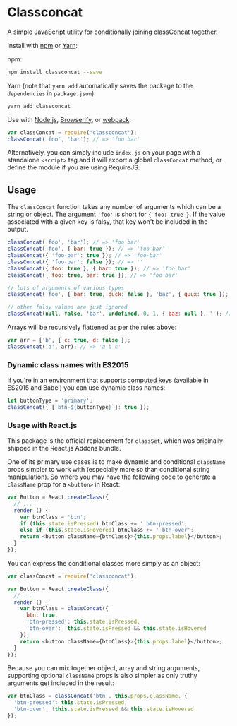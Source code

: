 Classconcat
===========

A simple JavaScript utility for conditionally joining classConcat together.

Install with [npm](https://www.npmjs.com/) or [Yarn](https://yarnpkg.com/):

npm:
```sh
npm install classconcat --save
```


Yarn (note that `yarn add` automatically saves the package to the `dependencies` in `package.json`):
```sh
yarn add classconcat
```


Use with [Node.js](https://nodejs.org/en/), [Browserify](http://browserify.org/), or [webpack](https://webpack.github.io/):

```js
var classConcat = require('classconcat');
classConcat('foo', 'bar'); // => 'foo bar'
```

Alternatively, you can simply include `index.js` on your page with a standalone `<script>` tag and it will export a global `classConcat` method, or define the module if you are using RequireJS.

## Usage

The `classConcat` function takes any number of arguments which can be a string or object.
The argument `'foo'` is short for `{ foo: true }`. If the value associated with a given key is falsy, that key won't be included in the output.

```js
classConcat('foo', 'bar'); // => 'foo bar'
classConcat('foo', { bar: true }); // => 'foo bar'
classConcat({ 'foo-bar': true }); // => 'foo-bar'
classConcat({ 'foo-bar': false }); // => ''
classConcat({ foo: true }, { bar: true }); // => 'foo bar'
classConcat({ foo: true, bar: true }); // => 'foo bar'

// lots of arguments of various types
classConcat('foo', { bar: true, duck: false }, 'baz', { quux: true }); // => 'foo bar baz quux'

// other falsy values are just ignored
classConcat(null, false, 'bar', undefined, 0, 1, { baz: null }, ''); // => 'bar 1'
```

Arrays will be recursively flattened as per the rules above:

```js
var arr = ['b', { c: true, d: false }];
classConcat('a', arr); // => 'a b c'
```

### Dynamic class names with ES2015

If you're in an environment that supports [computed keys](http://www.ecma-international.org/ecma-262/6.0/#sec-object-initializer) (available in ES2015 and Babel) you can use dynamic class names:

```js
let buttonType = 'primary';
classConcat({ [`btn-${buttonType}`]: true });
```

### Usage with React.js

This package is the official replacement for `classSet`, which was originally shipped in the React.js Addons bundle.

One of its primary use cases is to make dynamic and conditional `className` props simpler to work with (especially more so than conditional string manipulation). So where you may have the following code to generate a `className` prop for a `<button>` in React:

```js
var Button = React.createClass({
  // ...
  render () {
    var btnClass = 'btn';
    if (this.state.isPressed) btnClass += ' btn-pressed';
    else if (this.state.isHovered) btnClass += ' btn-over';
    return <button className={btnClass}>{this.props.label}</button>;
  }
});
```

You can express the conditional classes more simply as an object:

```js
var classConcat = require('classconcat');

var Button = React.createClass({
  // ...
  render () {
    var btnClass = classConcat({
      btn: true,
      'btn-pressed': this.state.isPressed,
      'btn-over': !this.state.isPressed && this.state.isHovered
    });
    return <button className={btnClass}>{this.props.label}</button>;
  }
});
```

Because you can mix together object, array and string arguments, supporting optional `className` props is also simpler as only truthy arguments get included in the result:

```js
var btnClass = classConcat('btn', this.props.className, {
  'btn-pressed': this.state.isPressed,
  'btn-over': !this.state.isPressed && this.state.isHovered
});
```